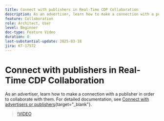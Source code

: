 ```yaml
---
title: Connect with publishers in Real-Time CDP Collaboration
description: As an advertiser, learn how to make a connection with a publisher in order to collaborate with them.
feature: Collaboration
role: Architect, User
level: Beginner
doc-type: Feature Video
duration: 0
last-substantial-update: 2025-03-18
jira: KT-17572
---
```


# Connect with publishers in Real-Time CDP Collaboration

As an advertiser, learn how to make a connection with a publisher in order to collaborate with them. For detailed documentation, see [Connect with advertisers or publishers](https://experienceleague.adobe.com/en/docs/real-time-cdp-collaboration/using/connect/establishing-connections){target="_blank"}.

>[!VIDEO](https://video.tv.adobe.com/v/3452218/?learn=on&enablevpops)
